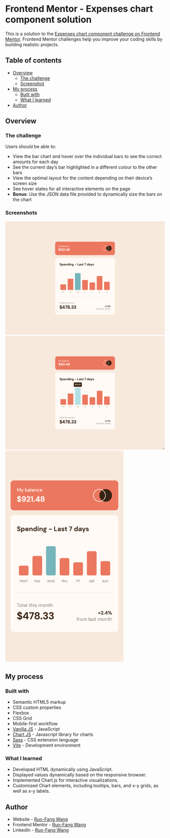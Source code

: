 # Frontend Mentor - Expenses chart component solution

This is a solution to the [Expenses chart component challenge on Frontend Mentor](https://www.frontendmentor.io/challenges/expenses-chart-component-e7yJBUdjwt). Frontend Mentor challenges help you improve your coding skills by building realistic projects. 

## Table of contents

- [Overview](#overview)
  - [The challenge](#the-challenge)
  - [Screenshot](#screenshot)
- [My process](#my-process)
  - [Built with](#built-with)
  - [What I learned](#what-i-learned)
- [Author](#author)


## Overview

### The challenge

Users should be able to:

- View the bar chart and hover over the individual bars to see the correct amounts for each day
- See the current day’s bar highlighted in a different colour to the other bars
- View the optimal layout for the content depending on their device’s screen size
- See hover states for all interactive elements on the page
- **Bonus**: Use the JSON data file provided to dynamically size the bars on the chart

### Screenshots

![expenses-chart-desktop](./src/screenshots/expenses-chart-desktop.png)
![expenses-chart-desktop-active](./src/screenshots/expenses-chart-desktop-active.png)
![expenses-chart-mobile](./src/screenshots/expenses-chart-mobile.png)


## My process

### Built with

- Semantic HTML5 markup
- CSS custom properties
- Flexbox
- CSS Grid
- Mobile-first workflow
- [Vanilla JS](http://vanilla-js.com/) - JavaScript
- [Chart JS](https://www.chartjs.org/docs/latest/) - Javascript library for charts
- [Sass](https://sass-lang.com/) - CSS extension language
- [Vite](https://vitejs.dev/) - Development environment


### What I learned

- Developed HTML dynamically using JavaScript.
- Displayed values dynamically based on the responsive browser.
- Implemented Chart.js for interactive visualizations.
- Customized Chart elements, including tooltips, bars, and x-y grids, as well as x-y labels.

## Author

- Website - [Ruo-Fang Wang](https://wang0857.github.io/myWebPortfolios/)
- Frontend Mentor - [Ruo-Fang Wang](https://www.frontendmentor.io/profile/wang0857)
- LinkedIn - [Ruo-Fang Wang](https://ca.linkedin.com/in/ruo-fang-wang-550269226)